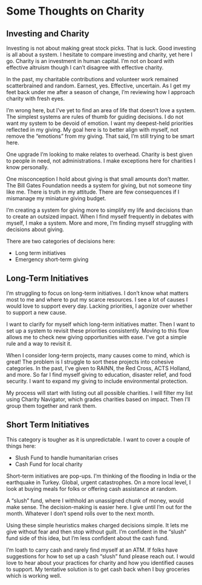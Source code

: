 # Some Thoughts on Charity

## Investing and Charity

Investing is not about making great stock picks. That is luck. Good investing is all about a system. I hesitate to compare investing and charity, yet here I go. Charity is an investment in human capital. I’m not on board with effective altruism though I can’t disagree with effective charity.

In the past, my charitable contributions and volunteer work remained scatterbrained and random. Earnest, yes. Effective, uncertain. As I get my feet back under me after a season of change, I’m reviewing how I approach charity with fresh eyes.

I’m wrong here, but I’ve yet to find an area of life that doesn’t love a system. The simplest systems are rules of thumb for guiding decisions. I do not want my system to be devoid of emotion. I want my deepest-held priorities reflected in my giving. My goal here is to better align with myself, not remove the “emotions” from my giving. That said, I’m still trying to be smart here.

One upgrade I’m looking to make relates to overhead. Charity is best given to people in need, not administrations. I make exceptions here for charities I know personally.

One misconception I hold about giving is that small amounts don’t matter. The Bill Gates Foundation needs a system for giving, but not someone tiny like me. There is truth in my attitude. There are few consequences if I mismanage my miniature giving budget.

I’m creating a system for giving more to simplify my life and decisions than to create an outsized impact. When I find myself frequently in debates with myself, I make a system. More and more, I’m finding myself struggling with decisions about giving.

There are two categories of decisions here:

- Long term initiatives
- Emergency short-term giving

## Long-Term Initiatives

I’m struggling to focus on long-term initiatives. I don’t know what matters most to me and where to put my scarce resources. I see a lot of causes I would love to support every day. Lacking priorities, I  agonize over whether to support a new cause.

I want to clarify for myself which long-term initiatives matter. Then I want to set up a system to revisit these priorities consistently. Moving to this flow allows me to check new giving opportunities with ease. I’ve got a simple rule and a way to revisit it.

When I consider long-term projects, many causes come to mind, which is great! The problem is I struggle to sort these projects into cohesive categories. In the past, I’ve given to RAINN, the Red Cross, ACTS Holland, and more. So far I find myself giving to education, disaster relief, and food security. I want to expand my giving to include environmental protection.

My process will start with listing out all possible charities. I will filter my list using Charity Navigator, which grades charities based on impact. Then I’ll group them together and rank them.

## Short Term Initiatives

This category is tougher as it is unpredictable. I want to cover a couple of things here:

- Slush Fund to handle humanitarian crises
- Cash Fund for local charity

Short-term initiatives are pop-ups. I’m thinking of the flooding in India or the earthquake in Turkey. Global, urgent catastrophes. On a more local level, I look at buying meals for folks or offering cash assistance at random.

A “slush” fund, where I withhold an unassigned chunk of money, would make sense. The decision-making is easier here. I give until I’m out for the month. Whatever I don’t spend rolls over to the next month.

Using these simple heuristics makes charged decisions simple. It lets me give without fear and then stop without guilt. I’m confident in the “slush” fund side of this idea, but I’m less confident about the cash fund.

I’m loath to carry cash and rarely find myself at an ATM. If folks have suggestions for how to set up a cash “slush” fund please reach out. I would love to hear about your practices for charity and how you identified causes to support. My tentative solution is to get cash back when I buy groceries which is working well.

